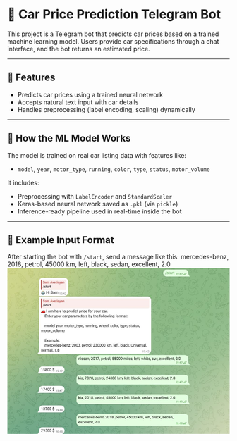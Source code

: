 # 🚗 Car Price Prediction Telegram Bot

This project is a Telegram bot that predicts car prices based on a trained machine learning model. Users provide car specifications through a chat interface, and the bot returns an estimated price.

---

## 🤖 Features

- Predicts car prices using a trained neural network
- Accepts natural text input with car details
- Handles preprocessing (label encoding, scaling) dynamically

---

## 🧠 How the ML Model Works

The model is trained on real car listing data with features like:

- `model`, `year`, `motor_type`, `running`, `color`, `type`, `status`, `motor_volume`

It includes:

- Preprocessing with `LabelEncoder` and `StandardScaler`
- Keras-based neural network saved as `.pkl` (via `pickle`)
- Inference-ready pipeline used in real-time inside the bot

---

## 🧾 Example Input Format

After starting the bot with `/start`, send a message like this:
mercedes-benz, 2018, petrol, 45000 km, left, black, sedan, excellent, 2.0
![Alt Text](car_price.jpg)
